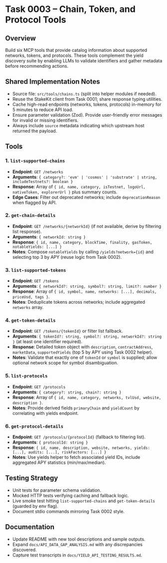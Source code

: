 # Task 0003 – Chain, Token, and Protocol Tools

## Overview
Build six MCP tools that provide catalog information about supported networks, tokens, and protocols. These tools complement the yield discovery suite by enabling LLMs to validate identifiers and gather metadata before recommending actions.

## Shared Implementation Notes
- Source file: `src/tools/chains.ts` (split into helper modules if needed).
- Reuse the StakeKit client from Task 0001; share response typing utilities.
- Cache high-read endpoints (networks, tokens, protocols) in-memory for 5 minutes to reduce API load.
- Ensure parameter validation (Zod). Provide user-friendly error messages for invalid or missing identifiers.
- Always include `source` metadata indicating which upstream host returned the payload.

## Tools

### 1. `list-supported-chains`
- **Endpoint**: `GET /networks`
- **Arguments**: `{ category?: 'evm' | 'cosmos' | 'substrate' | string, includeTestnets?: boolean }`
- **Response**: Array of `{ id, name, category, isTestnet, logoUrl, nativeToken, explorerUrl }` plus summary counts.
- **Edge Cases**: Filter out deprecated networks; include `deprecationReason` when flagged by API.

### 2. `get-chain-details`
- **Endpoint**: `GET /networks/{networkId}` (if not available, derive by filtering list response).
- **Arguments**: `{ networkId: string }`
- **Response**: `{ id, name, category, blockTime, finality, gasToken, notableYields: [...] }`
- **Notes**: Compose `notableYields` by calling `/yields?network={id}` and selecting top 3 by APY (reuse logic from Task 0002).

### 3. `list-supported-tokens`
- **Endpoint**: `GET /tokens`
- **Arguments**: `{ networkId?: string, symbol?: string, limit?: number }`
- **Response**: Array of `{ id, symbol, name, networks: [...], decimals, priceUsd, tags }`.
- **Notes**: Deduplicate tokens across networks; include aggregated `networks` array.

### 4. `get-token-details`
- **Endpoint**: `GET /tokens/{tokenId}` or filter list fallback.
- **Arguments**: `{ tokenId?: string, symbol?: string, networkId?: string }` (at least one identifier required).
- **Response**: Detailed token object with `description`, `contractAddress`, `marketData`, `supportedYields` (top 5 by APY using Task 0002 helper).
- **Notes**: Validate that exactly one of `tokenId` or `symbol` is supplied; allow optional network scope for symbol disambiguation.

### 5. `list-protocols`
- **Endpoint**: `GET /protocols`
- **Arguments**: `{ category?: string, chain?: string }`
- **Response**: Array of `{ id, name, category, networks, tvlUsd, website, description }`.
- **Notes**: Provide derived fields `primaryChain` and `yieldCount` by correlating with yields endpoint.

### 6. `get-protocol-details`
- **Endpoint**: `GET /protocols/{protocolId}` (fallback to filtering list).
- **Arguments**: `{ protocolId: string }`
- **Response**: `{ id, name, description, website, networks, yields: [...], audits: [...], riskFactors: [...] }`
- **Notes**: Use yields helper to fetch associated yield IDs, include aggregated APY statistics (min/max/median).

## Testing Strategy
- Unit tests for parameter schema validation.
- Mocked HTTP tests verifying caching and fallback logic.
- Live smoke test hitting `list-supported-chains` and `get-token-details` (guarded by env flag).
- Document stdio commands mirroring Task 0002 style.

## Documentation
- Update README with new tool descriptions and sample outputs.
- Expand `docs/API_DATA_GAP_ANALYSIS.md` with any discrepancies discovered.
- Capture test transcripts in `docs/YIELD_API_TESTING_RESULTS.md`.

